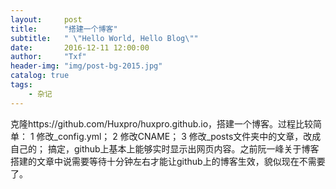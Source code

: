 ```yaml
---
layout:     post
title:      "搭建一个博客"
subtitle:   " \"Hello World, Hello Blog\""
date:       2016-12-11 12:00:00
author:     "Txf"
header-img: "img/post-bg-2015.jpg"
catalog: true
tags:
    - 杂记
---
```


克隆https://github.com/Huxpro/huxpro.github.io，搭建一个博客。过程比较简单：
1 修改_config.yml；
2 修改CNAME；
3 修改_posts文件夹中的文章，改成自己的；
搞定，github上基本上能够实时显示出网页内容。之前阮一峰关于博客搭建的文章中说需要等待十分钟左右才能让github上的博客生效，貌似现在不需要了。 
